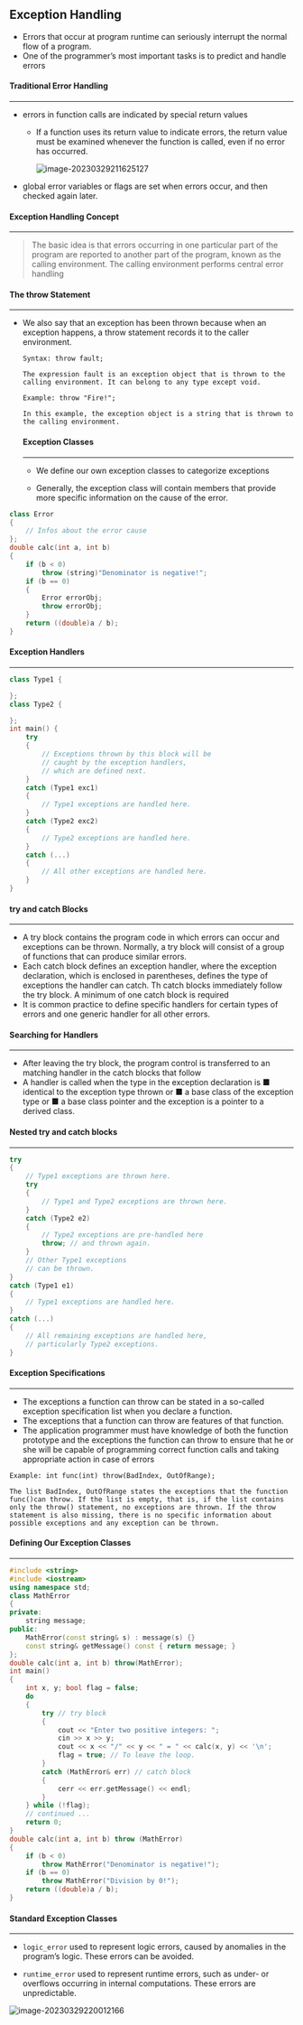 ## Exception Handling

- Errors that occur at program runtime can seriously interrupt the normal flow of a program.
- One of the programmer’s most important tasks is to predict and handle errors

#### Traditional Error Handling

---

- errors in function calls are indicated by special return values

  - If a function uses its return value to indicate errors, the return value must be examined whenever the function is called, even if no error has occurred.

    ![image-20230329211625127](ErrorReturnValue)

- global error variables or flags are set when errors occur, and then checked again
  later.

#### Exception Handling Concept

----

> The basic idea is that errors occurring in one particular part of the program are reported to another part of
> the program, known as the calling environment. The calling environment performs central error handling

#### The throw Statement

---

- We also say that an exception has been thrown because when an exception happens, a throw statement records it to the caller environment.

  ```
  Syntax: throw fault;
  
  The expression fault is an exception object that is thrown to the calling environment. It can belong to any type except void.
  
  Example: throw "Fire!";
  
  In this example, the exception object is a string that is thrown to the calling environment.
  ```

  

  #### Exception Classes

  ----

  - We define our own exception classes to categorize exceptions

  - Generally, the exception class will contain members that provide more specific information on the
    cause of the error.

    

```C++
class Error
{
	// Infos about the error cause
};
double calc(int a, int b)
{
	if (b < 0)
		throw (string)"Denominator is negative!";
	if (b == 0)
	{
		Error errorObj;
		throw errorObj;
	}
	return ((double)a / b);
}
```



#### Exception Handlers

---

```C++
class Type1 {

};
class Type2 {

};
int main() {
	try
	{
		// Exceptions thrown by this block will be
		// caught by the exception handlers,
		// which are defined next.
	}
	catch (Type1 exc1)
	{
		// Type1 exceptions are handled here.
	}
	catch (Type2 exc2)
	{
		// Type2 exceptions are handled here.
	}
	catch (...)
	{
		// All other exceptions are handled here.
	}
}
```



#### try and catch Blocks

---

- A try block contains the program code in which errors can occur and exceptions can be thrown. Normally, a try block will consist of a group of functions that can produce similar errors.
- Each catch block defines an exception handler, where the exception declaration, which is enclosed in parentheses, defines the type of exceptions the handler can catch. Th catch blocks immediately follow the try block. A minimum of one catch block is required
- It is common practice to define specific handlers for certain types of errors and one generic handler for all other errors.



#### Searching for Handlers

---

- After leaving the try block, the program control is transferred to an matching handler in the catch blocks that follow
- A handler is called when the type in the exception declaration is
  ■ identical to the exception type thrown or
  ■ a base class of the exception type or
  ■ a base class pointer and the exception is a pointer to a derived class.



#### Nested try and catch blocks

---

```C++
try
{
	// Type1 exceptions are thrown here.
	try
	{
		// Type1 and Type2 exceptions are thrown here.
	}
	catch (Type2 e2)
	{
		// Type2 exceptions are pre-handled here
		throw; // and thrown again.
	}
	// Other Type1 exceptions
	// can be thrown.
}
catch (Type1 e1)
{
	// Type1 exceptions are handled here.
}
catch (...)
{
	// All remaining exceptions are handled here,
	// particularly Type2 exceptions.
}
```



#### Exception Specifications

---

- The exceptions a function can throw can be stated in a so-called exception specification list when you declare a function.
- The exceptions that a function can throw are features of that function.
- The application programmer must have knowledge of both the function prototype and the exceptions the
  function can throw to ensure that he or she will be capable of programming correct function calls and taking appropriate action in case of errors

```
Example: int func(int) throw(BadIndex, OutOfRange);

The list BadIndex, OutOfRange states the exceptions that the function func()can throw. If the list is empty, that is, if the list contains only the throw() statement, no exceptions are thrown. If the throw statement is also missing, there is no specific information about possible exceptions and any exception can be thrown.
```

#### Defining Our Exception Classes

---

```C++
#include <string>
#include <iostream>
using namespace std;
class MathError
{
private:
	string message;
public:
	MathError(const string& s) : message(s) {}
	const string& getMessage() const { return message; }
};
double calc(int a, int b) throw(MathError);
int main()
{
	int x, y; bool flag = false;
	do
	{
		try // try block
		{
			cout << "Enter two positive integers: ";
			cin >> x >> y;
			cout << x << "/" << y << " = " << calc(x, y) << '\n';
			flag = true; // To leave the loop.
		}
		catch (MathError& err) // catch block
		{
			cerr << err.getMessage() << endl;
		}
	} while (!flag);
	// continued ...
	return 0;
}
double calc(int a, int b) throw (MathError)
{
	if (b < 0)
		throw MathError("Denominator is negative!");
	if (b == 0)
		throw MathError("Division by 0!");
	return ((double)a / b);
}
```



#### Standard Exception Classes

---

- `logic_error` used to represent logic errors, caused by anomalies in the program’s logic. These errors can be avoided.

- `runtime_error` used to represent runtime errors, such as under- or overflows occurring
  in internal computations. These errors are unpredictable.

  

![image-20230329220012166](exceptionclasses)
